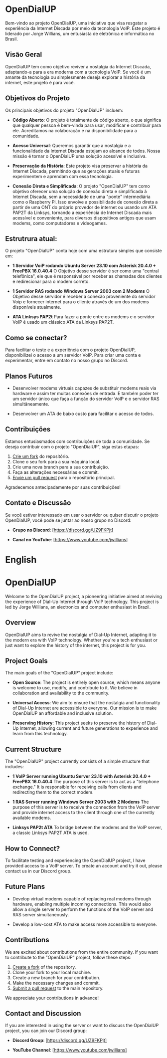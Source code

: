 # OpenDialUP

Bem-vindo ao projeto OpenDialUP, uma iniciativa que visa resgatar a experiência da Internet Discada por meio da tecnologia VoIP. Este projeto é liderado por Jorge Willians, um entusiasta de eletrônica e informática no Brasil.

## Visão Geral

OpenDialUP tem como objetivo reviver a nostalgia da Internet Discada, adaptando-a para a era moderna com a tecnologia VoIP. Se você é um amante da tecnologia ou simplesmente deseja explorar a história da internet, este projeto é para você.

## Objetivos do Projeto

Os principais objetivos do projeto "OpenDialUP" incluem:

- **Código Aberto**: O projeto é totalmente de código aberto, o que significa que qualquer pessoa é bem-vinda para usar, modificar e contribuir para ele. Acreditamos na colaboração e na disponibilidade para a comunidade.

- **Acesso Universal**: Queremos garantir que a nostalgia e a funcionalidade da Internet Discada estejam ao alcance de todos. Nossa missão é tornar o OpenDialUP uma solução acessível e inclusiva.

- **Preservação da História**: Este projeto visa preservar a história da Internet Discada, permitindo que as gerações atuais e futuras experimentem e aprendam com essa tecnologia.

- **Conexão Direta e Simplificada**: O projeto "OpenDialUP" tem como objetivo oferecer uma solução de conexão direta e simplificada à Internet Discada, sem a necessidade de uma "ponte" intermediária como o Raspberry Pi. Isso envolve a possibilidade de conexão direta a partir de uma ONT do próprio provedor de internet ou usando um ATA PAP2T da Linksys, tornando a experiência de Internet Discada mais acessível e conveniente, para diversos dispositivos antigos que usam modems, como computadores e videogames.

## Estrutrura atual:

O projeto "OpenDialUP" conta hoje com uma estrutura simples que consiste em:

- **1 Servidor VoiP rodando Ubuntu Server 23.10 com Asterisk 20.4.0 + FreePBX 16.0.40.4**
O Objetivo desse servidor é ser como uma "central telefônica", ele que é responsável por receber as chamadas dos clientes e redirecionar para o modem correto.

- **1 Servidor RAS rodando Windows Server 2003 com 2 Modems**
O Objetivo desse servidor é receber a conexão proveniente do servidor Voip e fornecer internet para o cliente através de um dos modems disponíveis atualmente.

- **ATA Linksys PAP2t**
Para fazer a ponte entre os modems e o servidor VoIP é usado um clássico ATA da Linksys PAP2T.

## Como se conectar?

Para facilitar o teste e a experiência com o projeto OpenDialUP, disponibilizei o acesso a um servidor VoIP. Para criar uma conta e experimentar, entre em contato no nosso grupo no Discord.

## Planos Futuros

- Desenvolver modems virtuais capazes de substituir modems reais via hardware e assim ter muitas conexões de entrada. E também poder ter um servidor único que faça a função do servidor VoIP e o servidor RAS simultâneamente.

- Desenvolver um ATA de baixo custo para facilitar o acesso de todos.
 
## Contribuições

Estamos entusiasmados com contribuições de toda a comunidade. Se deseja contribuir com o projeto "OpenDialUP", siga estas etapas:

1. [Crie um fork](https://docs.github.com/pt/get-started/quickstart/fork-a-repo) do repositório.
2. Clone o seu fork para a sua máquina local.
3. Crie uma nova branch para a sua contribuição.
4. Faça as alterações necessárias e commit.
5. [Envie um pull request](https://docs.github.com/pt/get-started/quickstart/using-forks) para o repositório principal.

Agradecemos antecipadamente por suas contribuições!

## Contato e Discussão

Se você estiver interessado em usar o servidor ou quiser discutir o projeto OpenDialUP, você pode se juntar ao nosso grupo no Discord:

- **Grupo no Discord**: [https://discord.gg/UZ9FKPjt]

- **Canal no YouTube**: [https://www.youtube.com/jwillians]

# English

# OpenDialUP

Welcome to the OpenDialUP project, a pioneering initiative aimed at reviving the experience of Dial-Up Internet through VoIP technology. This project is led by Jorge Willians, an electronics and computer enthusiast in Brazil.

## Overview

OpenDialUP aims to revive the nostalgia of Dial-Up Internet, adapting it to the modern era with VoIP technology. Whether you're a tech enthusiast or just want to explore the history of the internet, this project is for you.

## Project Goals

The main goals of the "OpenDialUP" project include:

- **Open Source**: The project is entirely open source, which means anyone is welcome to use, modify, and contribute to it. We believe in collaboration and availability to the community.

- **Universal Access**: We aim to ensure that the nostalgia and functionality of Dial-Up Internet are accessible to everyone. Our mission is to make OpenDialUP an affordable and inclusive solution.

- **Preserving History**: This project seeks to preserve the history of Dial-Up Internet, allowing current and future generations to experience and learn from this technology.

## Current Structure

The "OpenDialUP" project currently consists of a simple structure that includes:

- **1 VoIP Server running Ubuntu Server 23.10 with Asterisk 20.4.0 + FreePBX 16.0.40.4**
The purpose of this server is to act as a "telephone exchange." It is responsible for receiving calls from clients and redirecting them to the correct modem.

- **1 RAS Server running Windows Server 2003 with 2 Modems**
The purpose of this server is to receive the connection from the VoIP server and provide internet access to the client through one of the currently available modems.

- **Linksys PAP2t ATA**
To bridge between the modems and the VoIP server, a classic Linksys PAP2T ATA is used.

## How to Connect?

To facilitate testing and experiencing the OpenDialUP project, I have provided access to a VoIP server. To create an account and try it out, please contact us in our Discord group.

## Future Plans

- Develop virtual modems capable of replacing real modems through hardware, enabling multiple incoming connections. This would also allow a single server to perform the functions of the VoIP server and RAS server simultaneously.

- Develop a low-cost ATA to make access more accessible to everyone.

## Contributions

We are excited about contributions from the entire community. If you want to contribute to the "OpenDialUP" project, follow these steps:

1. [Create a fork](https://docs.github.com/get-started/quickstart/fork-a-repo) of the repository.
2. Clone your fork to your local machine.
3. Create a new branch for your contribution.
4. Make the necessary changes and commit.
5. [Submit a pull request](https://docs.github.com/get-started/quickstart/using-forks) to the main repository.

We appreciate your contributions in advance!

## Contact and Discussion

If you are interested in using the server or want to discuss the OpenDialUP project, you can join our Discord group:

- **Discord Group**: [https://discord.gg/UZ9FKPjt]

- **YouTube Channel**: [https://www.youtube.com/jwillians]




























